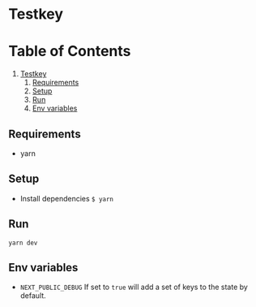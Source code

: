 # Testkey

# Table of Contents

1.  [Testkey](#orgbecb481)
    1.  [Requirements](#org9136429)
    2.  [Setup](#org610f9f0)
    3.  [Run](#org6fe4285)
    4.  [Env variables](#orgf2c0aac)

<a id="org9136429"></a>

## Requirements

- yarn

<a id="org610f9f0"></a>

## Setup

- Install dependencies
  `$ yarn`

<a id="org6fe4285"></a>

## Run

`yarn dev`

<a id="orgf2c0aac"></a>

## Env variables

- `NEXT_PUBLIC_DEBUG` If set to `true` will add a set of keys to the state by default.
